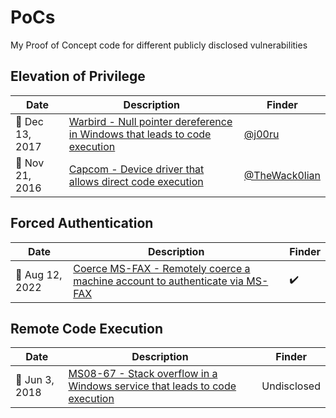 # PoCs
My Proof of Concept code for different publicly disclosed vulnerabilities

## Elevation of Privilege
| Date | Description | Finder |
| --- | --- | --- |
| :calendar: Dec 13, 2017 | [Warbird - Null pointer dereference in Windows that leads to code execution](Warbird) | [@j00ru](https://twitter.com/j00ru) |
| :calendar: Nov 21, 2016 | [Capcom - Device driver that allows direct code execution](Capcom) | [@TheWack0lian](https://twitter.com/TheWack0lian) |

## Forced Authentication
| Date | Description | Finder |
| --- | --- | --- |
| :calendar: Aug 12, 2022 | [Coerce MS-FAX - Remotely coerce a machine account to authenticate via MS-FAX](Coerce-MS-FAX) | :heavy_check_mark: |

## Remote Code Execution
| Date | Description | Finder |
| --- | --- | --- |
| :calendar: Jun 3, 2018 | [MS08-67 - Stack overflow in a Windows service that leads to code execution](MS08-67) | Undisclosed |
